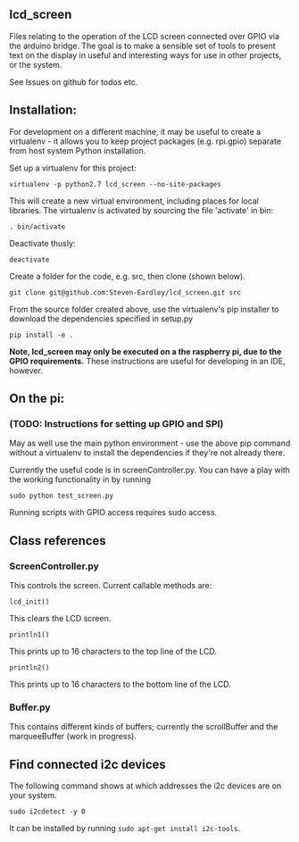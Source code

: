 ## lcd_screen

Files relating to the operation of the LCD screen connected over GPIO via the arduino bridge.
The goal is to make a sensible set of tools to present text on the display in useful and interesting ways for use in other projects, or the system.

See Issues on github for todos etc.

## Installation:

For development on a different machine, it may be useful to create a virtualenv - it allows you to keep project packages (e.g. rpi.gpio) separate from host system Python installation.

Set up a virtualenv for this project:

	virtualenv -p python2.7 lcd_screen --no-site-packages

This will create a new virtual environment, including places for local libraries. The virtualenv is activated by sourcing the file 'activate' in bin:

	. bin/activate

Deactivate thusly:

	deactivate

Create a folder for the code, e.g. src, then clone (shown below).

	git clone git@github.com:Steven-Eardley/lcd_screen.git src

From the source folder created above, use the virtualenv's pip installer to download the dependencies specified in setup.py

	pip install -e .

**Note, lcd_screen may only be executed on a the raspberry pi, due to the GPIO requirements.** These instructions are useful for developing in an IDE, however.

## On the pi:

### (TODO: Instructions for setting up GPIO and SPI)

May as well use the main python environment - use the above pip command without a virtualenv to install the dependencies if they're not already there.

Currently the useful code is in screenController.py. You can have a play with the working functionality in by running

	sudo python test_screen.py

Running scripts with GPIO access requires sudo access.

## Class references

### ScreenController.py

This controls the screen. Current callable methods are:

	lcd_init()
This clears the LCD screen.

	println1()
This prints up to 16 characters to the top line of the LCD.

	println2()
This prints up to 16 characters to the bottom line of the LCD.

### Buffer.py

This contains different kinds of buffers; currently the scrollBuffer and the marqueeBuffer (work in progress). 


## Find connected i2c devices

The following command shows at which addresses the i2c devices are on your system. 

    sudo i2cdetect -y 0

It can be installed by running `sudo apt-get install i2c-tools`.
